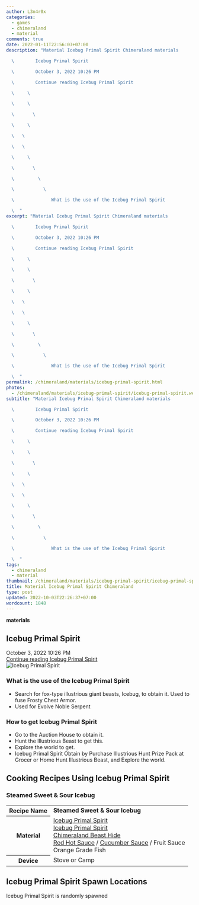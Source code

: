 ```yaml
---
author: L3n4r0x
categories:
  - games
  - chimeraland
  - material
comments: true
date: 2022-01-11T22:56:03+07:00
description: "Material Icebug Primal Spirit Chimeraland materials

  \        Icebug Primal Spirit

  \        October 3, 2022 10:26 PM

  \        Continue reading Icebug Primal Spirit

  \     \ 

  \     \ 

  \       \ 

  \     \ 

  \   \ 

  \   \ 

  \     \ 

  \       \ 

  \         \ 

  \           \ 

  \              What is the use of the Icebug Primal Spirit

  \  "
excerpt: "Material Icebug Primal Spirit Chimeraland materials

  \        Icebug Primal Spirit

  \        October 3, 2022 10:26 PM

  \        Continue reading Icebug Primal Spirit

  \     \ 

  \     \ 

  \       \ 

  \     \ 

  \   \ 

  \   \ 

  \     \ 

  \       \ 

  \         \ 

  \           \ 

  \              What is the use of the Icebug Primal Spirit

  \  "
permalink: /chimeraland/materials/icebug-primal-spirit.html
photos:
  - /chimeraland/materials/icebug-primal-spirit/icebug-primal-spirit.webp
subtitle: "Material Icebug Primal Spirit Chimeraland materials

  \        Icebug Primal Spirit

  \        October 3, 2022 10:26 PM

  \        Continue reading Icebug Primal Spirit

  \     \ 

  \     \ 

  \       \ 

  \     \ 

  \   \ 

  \   \ 

  \     \ 

  \       \ 

  \         \ 

  \           \ 

  \              What is the use of the Icebug Primal Spirit

  \  "
tags:
  - chimeraland
  - material
thumbnail: /chimeraland/materials/icebug-primal-spirit/icebug-primal-spirit.webp
title: Material Icebug Primal Spirit Chimeraland
type: post
updated: 2022-10-03T22:26:37+07:00
wordcount: 1848
---
```


<link
  rel="stylesheet"
  href="https://rawcdn.githack.com/dimaslanjaka/Web-Manajemen/870a349/css/bootstrap-5-3-0-alpha3-wrapper.css"
/>
<section id="bootstrap-wrapper">
  <div data-bs-theme="dark">
    <div
      class="row g-0 border rounded overflow-hidden flex-md-row mb-4 shadow-sm position-relative bg-dark text-light"
    >
      <div class="col p-4 d-flex flex-column position-static">
        <strong class="d-inline-block mb-2 text-success">materials</strong>
        <h2 class="mb-0">Icebug Primal Spirit</h2>
        <div class="mb-1 text-muted">October 3, 2022 10:26 PM</div>
        <a
          href="/chimeraland/materials/icebug-primal-spirit.html"
          class="stretched-link d-none text-primary"
          >Continue reading Icebug Primal Spirit</a
        >
      </div>
      <div class="col-auto d-none d-md-block d-lg-block">
        <img
          src="https://www.webmanajemen.com/chimeraland/materials/icebug-primal-spirit/icebug-primal-spirit.webp"
          alt="Icebug Primal Spirit"
        />
      </div>
    </div>
    <div class="row">
      <div class="col-lg-6 col-12 mb-2">
        <div class="card">
          <div class="card-body">
            <h3 class="card-title">
              What is the use of the Icebug Primal Spirit
            </h3>
            <div class="card-text">
              <ul>
                <li>
                  Search for fox-type illustrious giant beasts, Icebug, to
                  obtain it. Used to fuse Frosty Chest Armor.
                </li>
                <li>Used for Evolve Noble Serpent</li>
              </ul>
            </div>
          </div>
        </div>
      </div>
      <div class="col-lg-6 col-12 mb-2">
        <div class="card">
          <div class="card-body">
            <h3 class="card-title">How to get Icebug Primal Spirit</h3>
            <div class="card-text">
              <ul>
                <li>Go to the Auction House to obtain it.</li>
                <li>Hunt the Illustrious Beast to get this.</li>
                <li>Explore the world to get.</li>
                <li>
                  Icebug Primal Spirit Obtain by Purchase Illustrious Hunt Prize
                  Pack at Grocer or Home Hunt Illustrious Beast, and Explore the
                  world.
                </li>
              </ul>
            </div>
          </div>
        </div>
      </div>
      <div class="col-12 mb-2">
        <h2 id="cookable">Cooking Recipes Using Icebug Primal Spirit</h2>
        <div id="recipe-steamed-sweet-and-sour-icebug">
          <h3 id="item-steamed-sweet-and-sour-icebug">
            Steamed Sweet &amp; Sour Icebug
          </h3>
          <div class="mb-2">
            <table class="table">
              <tr>
                <th>Recipe Name</th>
                <td><b>Steamed Sweet &amp; Sour Icebug</b></td>
              </tr>
              <tr>
                <th>Material</th>
                <td>
                  <a
                    class="text-decoration-none text-primary"
                    href="/chimeraland/materials/icebug-primal-spirit.html"
                    >Icebug Primal Spirit</a
                  ><br /><a
                    class="text-decoration-none text-primary"
                    href="/chimeraland/materials/icebug-primal-spirit.html"
                    >Icebug Primal Spirit</a
                  ><br /><a
                    class="text-decoration-none text-primary"
                    href="/chimeraland/materials/chimeraland-beast-hide.html"
                    >Chimeraland Beast Hide</a
                  ><br /><a
                    class="text-decoration-none text-primary"
                    href="/chimeraland/recipes/red-hot-sauce.html"
                    >Red Hot Sauce</a
                  ><span> / </span
                  ><a
                    class="text-decoration-none text-primary"
                    href="/chimeraland/recipes/cucumber-sauce.html"
                    >Cucumber Sauce</a
                  ><span> / </span>Fruit Sauce<br />Orange Grade Fish
                </td>
              </tr>
              <tr>
                <th>Device</th>
                <td>Stove or Camp</td>
              </tr>
            </table>
          </div>
        </div>
      </div>
      <div class="col-12 mb-2">
        <h2>Icebug Primal Spirit Spawn Locations</h2>
        <p>Icebug Primal Spirit is randomly spawned</p>
      </div>
    </div>
  </div>
</section>